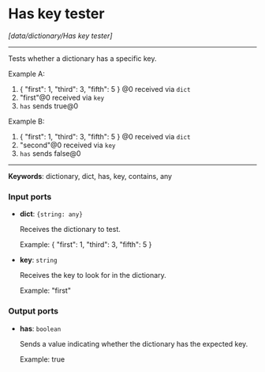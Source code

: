 # Has key tester

_[data/dictionary/Has key tester]_

---

Tests whether a dictionary has a specific key.  
  
Example A:  
1. { "first": 1, "third": 3, "fifth": 5 } @0 received via `dict`  
2. "first"@0 received via `key`  
3. `has` sends true@0  
  
Example B:  
1. { "first": 1, "third": 3, "fifth": 5 } @0 received via `dict`  
2. "second"@0 received via `key`  
3. `has` sends false@0  

---

__Keywords__: dictionary, dict, has, key, contains, any

### Input ports

* __dict__: ` {string: any} `

    Receives the dictionary to test.
    
    Example:
    { "first": 1, "third": 3, "fifth": 5 }


* __key__: ` string `

    Receives the key to look for in the dictionary.
    
    Example:
    "first"

### Output ports

* __has__: ` boolean `

    Sends a value indicating whether the dictionary has the expected key.
    
    Example:
    true
    

